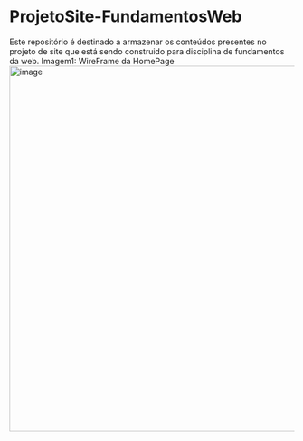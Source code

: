 # ProjetoSite-FundamentosWeb
Este repositório é destinado a armazenar os conteúdos presentes no projeto de site que está sendo construido para disciplina de fundamentos da web.
Imagem1: WireFrame da HomePage
<img width="1006" height="646" alt="image" src="https://github.com/user-attachments/assets/89f76bdb-191d-4b60-a6b9-3ad1bed6e11f" />

